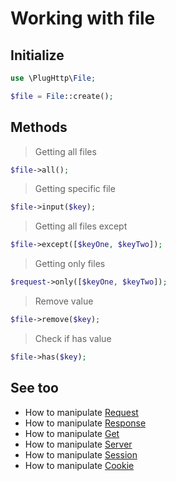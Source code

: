 # Working with file

## Initialize
```php
use \PlugHttp\File;

$file = File::create();
```

## Methods

>  Getting all files
```php
$file->all();
```

> Getting specific file
```php
$file->input($key);
```

> Getting all files except
```php
$file->except([$keyOne, $keyTwo]);
```

> Getting only files
```php
$request->only([$keyOne, $keyTwo]);
```

> Remove value
```php
$file->remove($key);
```

> Check if has value
```php
$file->has($key);
```

## See too
* How to manipulate [Request](request.md)
* How to manipulate [Response](response.md)
* How to manipulate [Get](get.md)
* How to manipulate [Server](server.md)
* How to manipulate [Session](session.md)
* How to manipulate [Cookie](cookie.md)